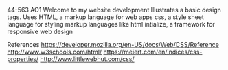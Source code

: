 44-563 AO1 Welcome to my website development
Illustrates a basic design tags.
Uses
HTML, a markup language for web apps
css, a style sheet language for styling markup languages like html
intialize, a framework for responsive web design

References
https://developer.mozilla.org/en-US/docs/Web/CSS/Reference
http://www.w3schools.com/html/
https://meiert.com/en/indices/css-properties/
http://www.littlewebhut.com/css/


